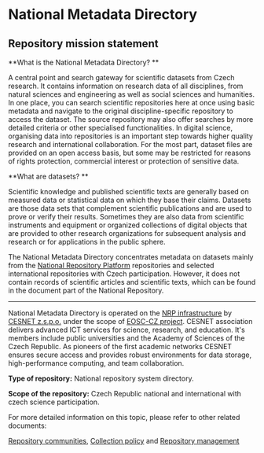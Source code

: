 # National Metadata Directory

## Repository mission statement

**What is the National Metadata Directory? **

A central point and search gateway for scientific datasets from Czech research. It contains information on research data of all disciplines, from natural sciences and engineering as well as social sciences and humanities. In one place, you can search scientific repositories here at once using basic metadata and navigate to the original discipline-specific repository to access the dataset. The source repository may also offer searches by more detailed criteria or other specialised functionalities. In digital science, organising data into repositories is an important step towards higher quality research and international collaboration. For the most part, dataset files are provided on an open access basis, but some may be restricted for reasons of rights protection, commercial interest or protection of sensitive data. 

**What are datasets? **

Scientific knowledge and published scientific texts are generally based on measured data or statistical data on which they base their claims. Datasets are those data sets that complement scientific publications and are used to prove or verify their results. Sometimes they are also data from scientific instruments and equipment or organized collections of digital objects that are provided to other research organizations for subsequent analysis and research or for applications in the public sphere. 

The National Metadata Directory concentrates metadata on datasets mainly from the [National Repository Platform](https://docs.nrp.eosc.cz/en/docs/overview) repositories and selected international repositories with Czech participation. However, it does not contain records of scientific articles and scientific texts, which can be found in the document part of the National Repository. 

---
National Metadata Directory is operated on the [NRP infrastructure](https://docs.nrp.eosc.cz/) by [CESNET z.s.p.o.](https://www.cesnet.cz/en) under the scope of [EOSC-CZ project](https://www.eosc.cz/en/projects/european-open-science-cloud-czech-republic-ips-eosc-cz). CESNET association delivers advanced ICT services for science, research, and education. It's members include public universities and the Academy of Sciences of the Czech Republic. As pioneers of the first academic networks CESNET ensures secure access and provides robust environments for data storage, high-performance computing, and team collaboration. 

**Type of repository:** National repository system directory.

**Scope of the repository:** Czech Republic national and international with czech science participation.


For more detailed information on this topic, please refer to other related documents:

[Repository communities](../guides/repository-communities.md), [Collection policy](collection-policy.md) and [Repository management](repository-management.md)
